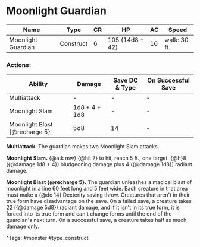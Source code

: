 # Moonlight Guardian

| Name | Type | CR | HP | AC | Speed |
|------|------|----|----|----|-------|
| Moonlight Guardian | Construct | 6 | 105 (14d8 + 42) | 16 | walk: 30 ft. |

### Actions:

| Ability | Damage | Save DC & Type | On Successful Save |
|---------|--------|----------------|--------------------|
| Multiattack | - | - | - |
| Moonlight Slam | 1d8 + 4 + 1d8 | - | - |
| Moonlight Blast {@recharge 5} | 5d8 | 14 | - |


**Multiattack.** The guardian makes two Moonlight Slam attacks.

**Moonlight Slam.** {@atk mw} {@hit 7} to hit, reach 5 ft., one target. {@h}8 ({@damage 1d8 + 4}) bludgeoning damage plus 4 ({@damage 1d8}) radiant damage.

**Moonlight Blast {@recharge 5}.** The guardian unleashes a magical blast of moonlight in a line 60 feet long and 5 feet wide. Each creature in that area must make a {@dc 14} Dexterity saving throw. Creatures that aren't in their true form have disadvantage on the save. On a failed save, a creature takes 22 ({@damage 5d8}) radiant damage, and if it isn't in its true form, it is forced into its true form and can't change forms until the end of the guardian's next turn. On a successful save, a creature takes half as much damage only.

^Tags: #monster #type_construct